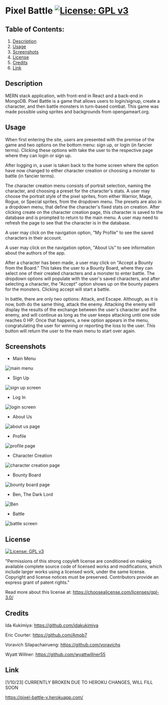 
# Pixel Battle [![License: GPL v3](https://img.shields.io/badge/License-GPLv3-blue.svg)](https://www.gnu.org/licenses/gpl-3.0) 

  ## Table of Contents:
  1. [Description](#description)
  2. [Usage](#usage)
  3. [Screenshots](#screenshots)
  4. [License](#license)
  5. [Credits](#credits)
  6. [Link](#link)

  ## Description 

  MERN stack application, with front-end in React and a back-end in MongoDB. Pixel Battle is a game that allows users to login/signup, create a character, and then battle monsters in turn-based combat. This game was made possible using sprites and backgrounds from opengameart.org.

  ## Usage 

  When first entering the site, users are presented with the premise of the game and two options on the bottom menu: sign up, or login (in fancier terms). Clicking these options with take the user to the respective page where they can login or sign up. 
  
  After logging in, a user is taken back to the home screen where the option have now changed to either character creation or choosing a monster to battle (in fancier terms).

  The character creation menu consists of portrait selection, naming the character, and choosing a preset for the character's stats. A user may choose the portrait style of the pixel sprites, from either Warrior, Mage, Rogue, or Special sprites, from the dropdown menu. The presets are also in a dropdown menu, that define the character's fixed stats on creation. After clicking create on the character creation page, this character is saved to the database and is prompted to return to the main menu. A user may need to refresh the page to see that the character is in the database. 

  A user may click on the navigation option, "My Profile" to see the saved characters in their account.

  A user may click on the navigation option, "About Us" to see information about the authors of the app.

  After a character has been made, a user may click on "Accept a Bounty from the Board." This takes the user to a Bounty Board, where they can select one of their created characters and a monster to enter battle. The dropdown options will populate with the user's saved characters, and after selecting a character, the "Accept" option shows up on the bounty papers for the monsters. Clicking accept will start a battle.

  In battle, there are only two options: Attack, and Escape. Although, as it is now, both do the same thing, attack the enemy. Attacking the enemy will display the results of the exchange between the user's character and the enemy, and will continue as long as the user keeps attacking until one side reaches 0 HP. Once that happens, a new option appears in the menu, congratulating the user for winning or reporting the loss to the user. This button will return the user to the main menu to start over again.

  ## Screenshots

  * Main Menu

![main menu](./client/src/images/screen1.PNG)

* Sign Up

![sign up screen](./client/src/images/screen2.PNG)

* Log In

![login screen](./client/src/images/screen3.PNG)

  * About Us

![about us page](./client/src/images/screen4.PNG)

* Profile 

![profile page](./client/src/images/screen5.PNG)

* Character Creation

![character creation page](./client/src/images/screen6.PNG)

  * Bounty Board

![bounty board page](./client/src/images/screen7.PNG)

* Ben, The Dark Lord

![Ben](./client/src/images/screen8.PNG)

* Battle 

![battle screen](./client/src/images/screen9.PNG)

  ## License 

[![License: GPL v3](https://img.shields.io/badge/License-GPLv3-blue.svg)](https://www.gnu.org/licenses/gpl-3.0) 

"Permissions of this strong copyleft license are conditioned on making available complete source code of licensed works and modifications, which include larger works using a licensed work, under the same license. Copyright and license notices must be preserved. Contributors provide an express grant of patent rights."

Read more about this license at: https://choosealicense.com/licenses/gpl-3.0/

 ## Credits

 Ida Kukimiya: https://github.com/idakukimiya

 Eric Courter: https://github.com/Amob7

 Voravich Silapachairueng: https://github.com/voravichs

 Wyatt Willner: https://github.com/wyattwillner55
 
 ## Link 
 
 [1/10/23] CURRENTLY BROKEN DUE TO HEROKU CHANGES, WILL FILL SOON 
 
 https://pixel-battle-v.herokuapp.com/



